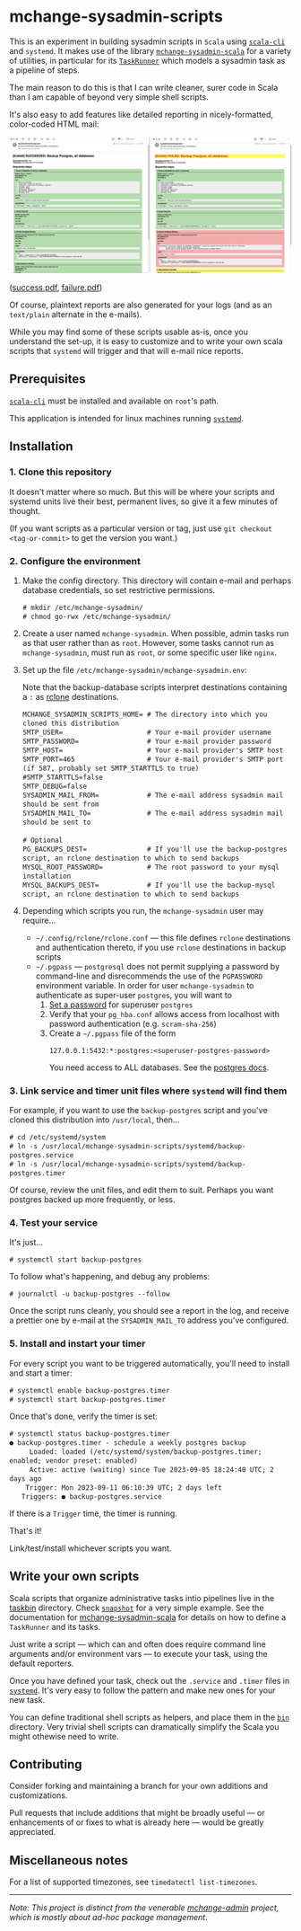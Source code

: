 # mchange-sysadmin-scripts

This is an experiment in building sysadmin scripts in `Scala` using [`scala-cli`](https://scala-cli.virtuslab.org/) and `systemd`.
It makes use of the library [`mchange-sysadmin-scala`](https://github.com/swaldman/mchange-sysadmin-scala) for a variety of utilities,
in particular for its [`TaskRunner`](https://github.com/swaldman/mchange-sysadmin-scala/blob/main/sysadmin/src/com/mchange/sysadmin/TaskRunner.scala)
which models a sysadmin task as a pipeline of steps.

The main reason to do this is that I can write cleaner, surer code in Scala than I am capable of beyond very simple shell scripts.

It's also easy to add features like detailed reporting in nicely-formatted, color-coded HTML mail:

![Success and failure e-mails, side-by-side](doc/media/backup-postgres-side-by-side-small.png)

([success.pdf](doc/media/backup-postgres-succeeded.pdf), [failure.pdf](doc/media/backup-postgres-failed.pdf))

Of course, plaintext reports are also generated for your logs (and as an `text/plain` alternate in the e-mails).

While you may find some of these scripts usable as-is, once you understand the set-up, it is easy to
customize and to write your own scala scripts that `systemd` will trigger and that will e-mail nice reports.

## Prerequisites

[`scala-cli`](https://scala-cli.virtuslab.org/) must be installed and available on `root`'s path.

This application is intended for linux machines running [`systemd`](https://systemd.io/).

## Installation

### 1. Clone this repository

It doesn't matter where so much. But this will be where your scripts and systemd units live their best, permanent
lives, so give it a few minutes of thought.

(If you want scripts as a particular version or tag, just use `git checkout <tag-or-commit>` to get the version you want.)

### 2. Configure the environment

1. Make the config directory. This directory will contain e-mail and perhaps database credentials, so set restrictive permissions.
   ```plaintext
   # mkdir /etc/mchange-sysadmin/
   # chmod go-rwx /etc/mchange-sysadmin/
   ```
2. Create a user named `mchange-sysadmin`. When possible, admin tasks run as that user rather than as `root`.
   However, some tasks cannot run as `mchange-sysadmin`, must run as `root`, or some specific user like `nginx`.

3. Set up the file `/etc/mchange-sysadmin/mchange-sysadmin.env`:

   Note that the backup-database scripts interpret destinations containing a `:` as [rclone](https://rclone.org/) destinations.
   
   ```plaintext
   MCHANGE_SYSADMIN_SCRIPTS_HOME= # The directory into which you cloned this distribution
   SMTP_USER=                     # Your e-mail provider username
   SMTP_PASSWORD=                 # Your e-mail provider password
   SMTP_HOST=                     # Your e-mail provider's SMTP host
   SMTP_PORT=465                  # Your e-mail provider's SMTP port (if 587, probably set SMTP_STARTTLS to true)
   #SMTP_STARTTLS=false
   SMTP_DEBUG=false
   SYSADMIN_MAIL_FROM=            # The e-mail address sysadmin mail should be sent from
   SYSADMIN_MAIL_TO=              # The e-mail address sysadmin mail should be sent to

   # Optional
   PG_BACKUPS_DEST=               # If you'll use the backup-postgres script, an rclone destination to which to send backups
   MYSQL_ROOT_PASSWORD=           # The root password to your mysql installation
   MYSQL_BACKUPS_DEST=            # If you'll use the backup-mysql script, an rclone destination to which to send backups
   ```

4. Depending which scripts you run, the `mchange-sysadmin` user may require...
   * `~/.config/rclone/rclone.conf` &mdash; this file defines `rclone` destinations
     and authentication thereto, if you use `rclone` destinations in backup scripts
   * `~/.pgpass` &mdash; `postgresql` does not permit supplying a password by
     command-line and disrecommends the use of the `PGPASSWORD` environment variable.
     In order for user `mchange-sysadmin` to authenticate as super-user `postgres`,
     you will want to
        1. [Set a password](https://chartio.com/resources/tutorials/how-to-set-the-default-user-password-in-postgresql/) for superuser `postgres`
        2. Verify that your `pg_hba.conf` allows access from localhost with password authentication
           (e.g. `scram-sha-256`)
        3. Create a `~/.pgpass` file of the form
           ```
           127.0.0.1:5432:*:postgres:<superuser-postgres-password>
           ```
           You need access to ALL databases. See the [postgres docs](https://www.postgresql.org/docs/current/libpq-pgpass.html).

### 3. Link service and timer unit files where `systemd` will find them

For example, if you want to use the `backup-postgres` script and you've cloned this distribution into `/usr/local`, then...

```plaintext
# cd /etc/systemd/system
# ln -s /usr/local/mchange-sysadmin-scripts/systemd/backup-postgres.service
# ln -s /usr/local/mchange-sysadmin-scripts/systemd/backup-postgres.timer
```

Of course, review the unit files, and edit them to suit. Perhaps you want postgres backed up more frequently, or less.

### 4. Test your service

It's just...

```plaintext
# systemctl start backup-postgres
```

To follow what's happening, and debug any problems:

```plaintext
# journalctl -u backup-postgres --follow
```

Once the script runs cleanly, you should see a report in the log, and receive a prettier one by e-mail
at the `SYSADMIN_MAIL_TO` address you've configured.

### 5. Install and instart your timer

For every script you want to be triggered automatically, you'll need to install and start a timer:

```plaintext
# systemctl enable backup-postgres.timer
# systemctl start backup-postgres.timer
```

Once that's done, verify the timer is set:

```plaintext
# systemctl status backup-postgres.timer
● backup-postgres.timer - schedule a weekly postgres backup
     Loaded: loaded (/etc/systemd/system/backup-postgres.timer; enabled; vendor preset: enabled)
     Active: active (waiting) since Tue 2023-09-05 18:24:40 UTC; 2 days ago
    Trigger: Mon 2023-09-11 06:10:39 UTC; 2 days left
   Triggers: ● backup-postgres.service
```

If there is a `Trigger` time, the timer is running.

That's it!

Link/test/install whichever scripts you want.

## Write your own scripts

Scala scripts that organize administrative tasks intio pipelines live in the [taskbin](taskbin) directory.
Check [`snapshot`](taskbin/snapshot) for a very simple example.
See the documentation for [mchange-sysadmin-scala](https://github.com/swaldman/mchange-sysadmin-scala) for details on
how to define a `TaskRunner` and its tasks.

Just write a script &mdash; which can and often does require command line arguments and/or environment vars &mdash;
to execute your task, using the default reporters.

Once you have defined your task, check out the `.service` and `.timer` files in [`systemd`](systemd).
It's very easy to follow the pattern and make new ones for your new task.

You can define traditional shell scripts as helpers, and place them in the [`bin`](bin) directory.
Very trivial shell scripts can dramatically simplify the Scala you might othewise need to write.

## Contributing

Consider forking and maintaining a branch for your own additions and customizations.

Pull requests that include additions that might be broadly useful &mdash; or enhancements of or fixes to what is already here &mdash;
would be greatly appreciated.

## Miscellaneous notes

For a list of supported timezones, see `timedatectl list-timezones`.

---

_Note: This project is distinct from the venerable [mchange-admin](https://github.com/swaldman/mchange-admin) project, which is mostly
about ad-hoc package management._



